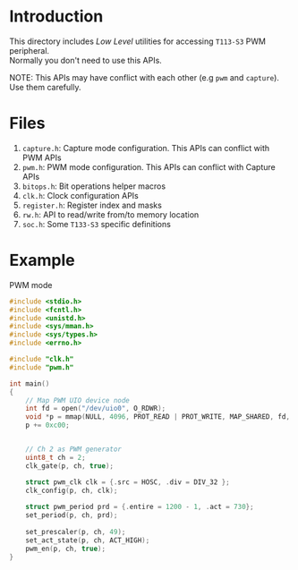 # Introduction
This directory includes _Low Level_ utilities for accessing `T113-S3` PWM peripheral.  
Normally you don't need to use this APIs. 

NOTE: This APIs may have conflict with each other (e.g `pwm` and `capture`). Use them carefully.

# Files 
1. `capture.h`: Capture mode configuration. This APIs can conflict with PWM APIs
1. `pwm.h`: PWM mode configuration. This APIs can conflict with Capture APIs
1. `bitops.h`: Bit operations helper macros
1. `clk.h`: Clock configuration APIs
1. `register.h`: Register index and masks
1. `rw.h`: API to read/write from/to memory location
1. `soc.h`: Some `T133-S3` specific definitions

# Example
PWM mode
```c
#include <stdio.h>
#include <fcntl.h>
#include <unistd.h>
#include <sys/mman.h>
#include <sys/types.h>
#include <errno.h>

#include "clk.h"
#include "pwm.h"

int main() 
{
    // Map PWM UIO device node
    int fd = open("/dev/uio0", O_RDWR);
    void *p = mmap(NULL, 4096, PROT_READ | PROT_WRITE, MAP_SHARED, fd, 0);
    p += 0xc00;


    // Ch 2 as PWM generator 
    uint8_t ch = 2;
    clk_gate(p, ch, true);

    struct pwm_clk clk = {.src = HOSC, .div = DIV_32 };
    clk_config(p, ch, clk);
    
    struct pwm_period prd = {.entire = 1200 - 1, .act = 730};
    set_period(p, ch, prd);
    
    set_prescaler(p, ch, 49);
    set_act_state(p, ch, ACT_HIGH);
    pwm_en(p, ch, true);
}
```